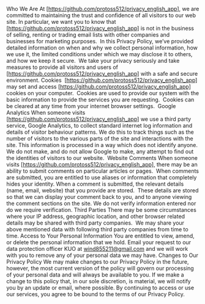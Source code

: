 Who We Are
At [https://github.com/protoss512/privacy_english_app], we are committed to maintaining the trust and confidence of all visitors to our web site. In particular, we want you to know that [https://github.com/protoss512/privacy_english_app] is not in the business of selling, renting or trading email lists with other companies and businesses for marketing purposes. 
In this Privacy Policy, we’ve provided detailed information on when and why we collect personal information, how we use it, the limited conditions under which we may disclose it to others, and how we keep it secure. 
We take your privacy seriously and take measures to provide all visitors and users of [https://github.com/protoss512/privacy_english_app] with a safe and secure environment.
Cookies 
[https://github.com/protoss512/privacy_english_app] may set and access [https://github.com/protoss512/privacy_english_app] cookies on your computer.  Cookies are used to provide our system with the basic information to provide the services you are requesting.  Cookies can be cleared at any time from your internet browser settings. 
Google Analytics
When someone visits [https://github.com/protoss512/privacy_english_app] we use a third party service, Google Analytics, to collect standard internet log information and details of visitor behaviour patterns. We do this to track things such as the number of visitors to the various parts of the site and interactions with the site. This information is processed in a way which does not identify anyone. We do not make, and do not allow Google to make, any attempt to find out the identities of visitors to our website. 
Website Comments
When someone visits [https://github.com/protoss512/privacy_english_app], there may be an ability to submit comments on particular articles or pages.  When comments are submitted, you are entitled to use aliases or information that completely hides your identity. When a comment is submitted, the relevant details (name, email, website) that you provide are stored.  These details are stored so that we can display your comment back to you, and to anyone viewing the comment sections on the site. We do not verify information entered nor do we require verification.
Third Parties
There may be some circumstances where your IP address, geographic location, and other browser related details may be shared with third party companies.  We may share your above mentioned data with following third party companies from time to time.
Access to Your Personal Information
You are entitled to view, amend, or delete the personal information that we hold. Email your request to our data protection officer KUO at wind855211@gmail.com and we will work with you to remove any of your personal data we may have.
Changes to Our Privacy Policy
We may make changes to our Privacy Policy in the future, however, the most current version of the policy will govern our processing of your personal data and will always be available to you.
If we make a change to this policy that, in our sole discretion, is material, we will notify you by an update or email, where possible. By continuing to access or use our services, you agree to be bound to the terms of our Privacy Policy.